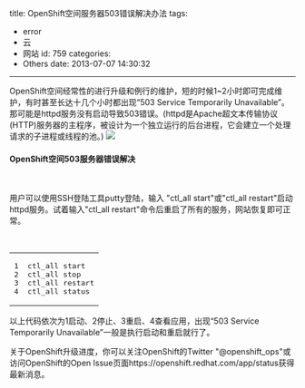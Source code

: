 title: OpenShift空间服务器503错误解决办法
tags:
  - error
  - 云
  - 网站
id: 759
categories:
  - Others
date: 2013-07-07 14:30:32
---

OpenShift空间经常性的进行升级和例行的维护，短的时候1~2小时即可完成维护，有时甚至长达十几个小时都出现“503 Service Temporarily Unavailable”。那可能是httpd服务没有启动导致503错误。(httpd是Apache超文本传输协议(HTTP)服务器的主程序，被设计为一个独立运行的后台进程，它会建立一个处理请求的子进程或线程的池。)
![](http://7xnueu.com1.z0.glb.clouddn.com/auto_save_image/2013/07/143032B00.gif)

#### OpenShift空间503服务器错误解决

&nbsp;

用户可以使用SSH登陆工具putty登陆，输入 "ctl_all start"或"ctl_all restart"启动httpd服务。试着输入"ctl_all restart"命令后重启了所有的服务，网站恢复即可正常。

&nbsp;
<div>
<table>
<tbody>
<tr>
<td>
<pre>1
2
3
4</pre>
</td>
<td>
<pre>ctl_all start
ctl_all stop
ctl_all restart
ctl_all status</pre>
</td>
</tr>
</tbody>
</table>
</div>
以上代码依次为1启动、2停止、3重启、4查看应用，出现“503 Service Temporarily Unavailable”一般是执行启动和重启就行了。

关于OpenShift升级进度，你可以关注OpenShift的Twitter "@openshift_ops"或访问OpenShift的Open Issue页面https://openshift.redhat.com/app/status获得最新消息。